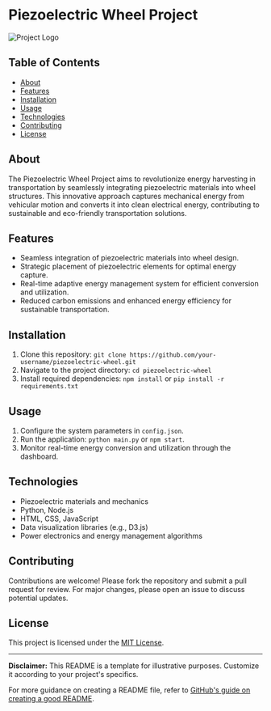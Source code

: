# Piezoelectric Wheel Project

![Project Logo](/path/to/logo.png)

## Table of Contents
- [About](#about)
- [Features](#features)
- [Installation](#installation)
- [Usage](#usage)
- [Technologies](#technologies)
- [Contributing](#contributing)
- [License](#license)

## About
The Piezoelectric Wheel Project aims to revolutionize energy harvesting in transportation by seamlessly integrating piezoelectric materials into wheel structures. This innovative approach captures mechanical energy from vehicular motion and converts it into clean electrical energy, contributing to sustainable and eco-friendly transportation solutions.

## Features
- Seamless integration of piezoelectric materials into wheel design.
- Strategic placement of piezoelectric elements for optimal energy capture.
- Real-time adaptive energy management system for efficient conversion and utilization.
- Reduced carbon emissions and enhanced energy efficiency for sustainable transportation.

## Installation
1. Clone this repository: `git clone https://github.com/your-username/piezoelectric-wheel.git`
2. Navigate to the project directory: `cd piezoelectric-wheel`
3. Install required dependencies: `npm install` or `pip install -r requirements.txt`

## Usage
1. Configure the system parameters in `config.json`.
2. Run the application: `python main.py` or `npm start`.
3. Monitor real-time energy conversion and utilization through the dashboard.

## Technologies
- Piezoelectric materials and mechanics
- Python, Node.js
- HTML, CSS, JavaScript
- Data visualization libraries (e.g., D3.js)
- Power electronics and energy management algorithms

## Contributing
Contributions are welcome! Please fork the repository and submit a pull request for review. For major changes, please open an issue to discuss potential updates.

## License
This project is licensed under the [MIT License](LICENSE).

---

**Disclaimer:** This README is a template for illustrative purposes. Customize it according to your project's specifics.

For more guidance on creating a README file, refer to [GitHub's guide on creating a good README](https://docs.github.com/en/github/creating-cloning-and-archiving-repositories/about-readmes).

